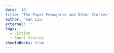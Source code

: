 ```yaml
---
date: '10'
title: 'The Paper Menagerie and Other Stories'
author: 'Ken Liu'
external: ''
tags:
  - Fiction
  - Short Stories
showInBooks: true
---
```

